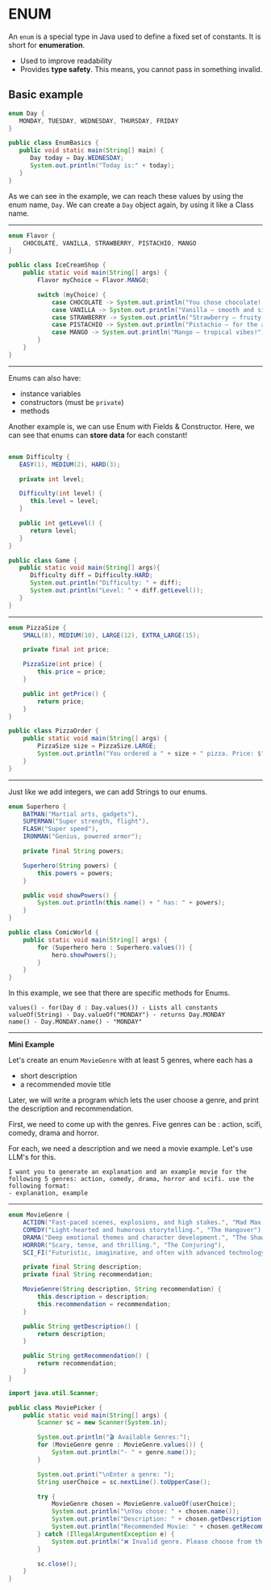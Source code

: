 # ENUM


An `enum` is a special type in Java used to define a fixed set of constants. It is short for **enumeration**. 

- Used to improve readability
- Provides **type safety**. This means, you cannot pass in something invalid.


## Basic example

```java
enum Day {
   MONDAY, TUESDAY, WEDNESDAY, THURSDAY, FRIDAY
}

public class EnumBasics {
   public void static main(String[] main) {
      Day today = Day.WEDNESDAY;
      System.out.println("Today is:" + today);
   }
}
```

As we can see in the example, we can reach these values by using the enum name, `Day`. We can create a `Day` object again, by using it like a Class name. 

---

```java
enum Flavor {
    CHOCOLATE, VANILLA, STRAWBERRY, PISTACHIO, MANGO
}

public class IceCreamShop {
    public static void main(String[] args) {
        Flavor myChoice = Flavor.MANGO;

        switch (myChoice) {
            case CHOCOLATE -> System.out.println("You chose chocolate! Classic choice.");
            case VANILLA -> System.out.println("Vanilla – smooth and simple.");
            case STRAWBERRY -> System.out.println("Strawberry – fruity and fresh!");
            case PISTACHIO -> System.out.println("Pistachio – for the adventurous.");
            case MANGO -> System.out.println("Mango – tropical vibes!");
        }
    }
}

```

---


Enums can also have:
- instance variables
- constructors (must be `private`)
- methods

Another example is, we can use Enum with Fields & Constructor. Here, we can see that enums can **store data** for each constant!

```java

enum Difficulty {
   EASY(1), MEDIUM(2), HARD(3);

   private int level;

   Difficulty(int level) {
      this.level = level;
   }

   public int getLevel() {
      return level;
   }
}

public class Game {
   public static void main(String[] args){
      Difficulty diff = Difficulty.HARD;
      System.out.println("Difficulty: " + diff);
      System.out.println("Level: " + diff.getLevel());
   }
}
```

---

```java
enum PizzaSize {
    SMALL(8), MEDIUM(10), LARGE(12), EXTRA_LARGE(15);

    private final int price;

    PizzaSize(int price) {
        this.price = price;
    }

    public int getPrice() {
        return price;
    }
}

public class PizzaOrder {
    public static void main(String[] args) {
        PizzaSize size = PizzaSize.LARGE;
        System.out.println("You ordered a " + size + " pizza. Price: $" + size.getPrice());
    }
}
```

---

Just like we add integers, we can add Strings to our enums.

```java
enum Superhero {
    BATMAN("Martial arts, gadgets"),
    SUPERMAN("Super strength, flight"),
    FLASH("Super speed"),
    IRONMAN("Genius, powered armor");

    private final String powers;

    Superhero(String powers) {
        this.powers = powers;
    }

    public void showPowers() {
        System.out.println(this.name() + " has: " + powers);
    }
}

public class ComicWorld {
    public static void main(String[] args) {
        for (Superhero hero : Superhero.values()) {
            hero.showPowers();
        }
    }
}
```

In this example, we see that there are specific methods for Enums. 

```
values() - for(Day d : Day.values()) - Lists all constants
valueOf(String) - Day.valueOf("MONDAY") - returns Day.MONDAY
name() - Day.MONDAY.name() - "MONDAY"
```

---

**Mini Example**

Let's create an enum `MovieGenre` with at least 5 genres, where each has a 
- short description
- a recommended movie title

Later, we will write a program which lets the user choose a genre, and print the description and recommendation.


First, we need to come up with the genres. Five genres can be : action, scifi, comedy, drama and horror.

For each, we need a description and we need a movie example. Let's use LLM's for this.

```
I want you to generate an explanation and an example movie for the following 5 genres: action, comedy, drama, horror and scifi. use the following format:
- explanation, example
```

---

```java
enum MovieGenre {
    ACTION("Fast-paced scenes, explosions, and high stakes.", "Mad Max: Fury Road"),
    COMEDY("Light-hearted and humorous storytelling.", "The Hangover"),
    DRAMA("Deep emotional themes and character development.", "The Shawshank Redemption"),
    HORROR("Scary, tense, and thrilling.", "The Conjuring"),
    SCI_FI("Futuristic, imaginative, and often with advanced technology.", "Interstellar");

    private final String description;
    private final String recommendation;

    MovieGenre(String description, String recommendation) {
        this.description = description;
        this.recommendation = recommendation;
    }

    public String getDescription() {
        return description;
    }

    public String getRecommendation() {
        return recommendation;
    }
}
```

```java
import java.util.Scanner;

public class MoviePicker {
    public static void main(String[] args) {
        Scanner sc = new Scanner(System.in);

        System.out.println("🎬 Available Genres:");
        for (MovieGenre genre : MovieGenre.values()) {
            System.out.println("- " + genre.name());
        }

        System.out.print("\nEnter a genre: ");
        String userChoice = sc.nextLine().toUpperCase();

        try {
            MovieGenre chosen = MovieGenre.valueOf(userChoice);
            System.out.println("\nYou chose: " + chosen.name());
            System.out.println("Description: " + chosen.getDescription());
            System.out.println("Recommended Movie: " + chosen.getRecommendation());
        } catch (IllegalArgumentException e) {
            System.out.println("❌ Invalid genre. Please choose from the list.");
        }

        sc.close();
    }
}
```



